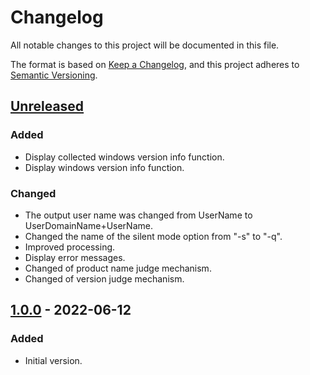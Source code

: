 # Changelog
All notable changes to this project will be documented in this file.

The format is based on [Keep a Changelog](https://keepachangelog.com/en/1.0.0/),
and this project adheres to [Semantic Versioning](https://semver.org/spec/v2.0.0.html).

## [Unreleased]

### Added
 - Display collected windows version info function.
 - Display windows version info function.

### Changed
 - The output user name was changed from UserName to UserDomainName+UserName.
 - Changed the name of the silent mode option from "-s" to "-q".
 - Improved processing.
 - Display error messages.
 - Changed of product name judge mechanism.
 - Changed of version judge mechanism.

## [1.0.0] - 2022-06-12

### Added
 - Initial version.

[Unreleased]: https://github.com/overdrive1708/WinVerCollector
[1.0.0]: https://github.com/overdrive1708/WinVerCollector/releases/tag/Ver.1.0.0
